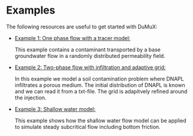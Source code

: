 Examples
===============
The following resources are useful to get started with DuMuX:

 * [Example 1: One phase flow with a tracer model:](https://git.iws.uni-stuttgart.de/dumux-repositories/dumux/tree/master/examples/1ptracer)

    This example contains a contaminant transported by a base groundwater flow in a randomly distributed permeability field.

 * [Example 2: Two-phase flow with infiltration and adaptive grid:](https://git.iws.uni-stuttgart.de/dumux-repositories/dumux/tree/master/examples/2pinfiltration)

    In this example we model a soil contamination problem where DNAPL infiltrates a porous medium. The initial distribution of DNAPL is known and we can read it from a txt-file. The grid is adapitvely refined around the injection.

 * [Example 3: Shallow water model:](https://git.iws.uni-stuttgart.de/dumux-repositories/dumux/tree/master/examples/shallowwaterfriction)

    This example shows how the shallow water flow model can be applied to simulate steady subcritical flow including bottom friction.
